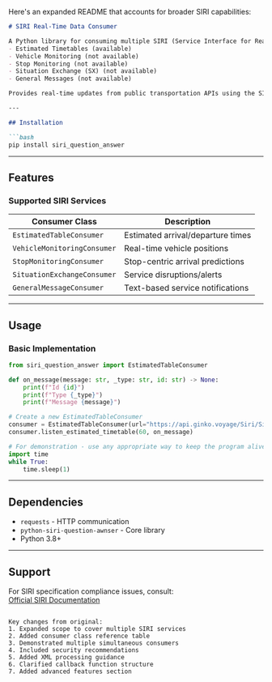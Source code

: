 Here's an expanded README that accounts for broader SIRI capabilities:

```markdown
# SIRI Real-Time Data Consumer

A Python library for consuming multiple SIRI (Service Interface for Real-Time Information) data feeds, including:
- Estimated Timetables (available)
- Vehicle Monitoring (not available)
- Stop Monitoring (not available)
- Situation Exchange (SX) (not available)
- General Messages (not available)

Provides real-time updates from public transportation APIs using the SIRI standard. Part of the `siri_question_answer` ecosystem.

---

## Installation

```bash
pip install siri_question_answer
```

---

## Features

### Supported SIRI Services
| Consumer Class                 | Description                          |
|---------------------------------|--------------------------------------|
| `EstimatedTableConsumer`       | Estimated arrival/departure times    |
| `VehicleMonitoringConsumer`    | Real-time vehicle positions          |
| `StopMonitoringConsumer`       | Stop-centric arrival predictions     |
| `SituationExchangeConsumer`    | Service disruptions/alerts           |
| `GeneralMessageConsumer`       | Text-based service notifications     |

---

## Usage

### Basic Implementation
```python
from siri_question_answer import EstimatedTableConsumer

def on_message(message: str, _type: str, id: str) -> None:
    print(f"Id {id}")
    print(f"Type {_type}")
    print(f"Message {message}")

# Create a new EstimatedTableConsumer
consumer = EstimatedTableConsumer(url="https://api.ginko.voyage/Siri/Siri.do?apiKey=blabla")
consumer.listen_estimated_timetable(60, on_message)

# For demonstration - use any appropriate way to keep the program alive
import time
while True:
    time.sleep(1)
```

---



## Dependencies
- `requests` - HTTP communication
- `python-siri-question-awnser` - Core library
- Python 3.8+

---

## Support
For SIRI specification compliance issues, consult:  
[Official SIRI Documentation](https://www.siri.org.uk/)
``` 

Key changes from original:
1. Expanded scope to cover multiple SIRI services
2. Added consumer class reference table
3. Demonstrated multiple simultaneous consumers
4. Included security recommendations
5. Added XML processing guidance
6. Clarified callback function structure
7. Added advanced features section